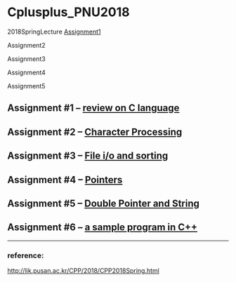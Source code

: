 # Cplusplus_PNU2018
2018SpringLecture
[Assignment1](https://github.com/innersme/Cplusplus_PNU2018/blob/master/README.md#assignment-1--review-on-c-language)


Assignment2


Assignment3


Assignment4


Assignment5



## Assignment #1 – [review on C language](http://lik.pusan.ac.kr/CPP/2018/Assignment-1.html)

## Assignment #2 – [Character Processing](http://lik.pusan.ac.kr/CPP/2018/Assignment-2.html)

## Assignment #3 – [File i/o and sorting](http://lik.pusan.ac.kr/CPP/2018/Assignment-3.html)

## Assignment #4 – [Pointers](http://lik.pusan.ac.kr/CPP/2018/Assignment-4.html)

## Assignment #5 – [Double Pointer and String](http://lik.pusan.ac.kr/CPP/2018/Assignment-5.html)

## Assignment #6 – [a sample program in C++](http://lik.pusan.ac.kr/CPP/2018/Assignment-6.html)

---

### reference:
http://lik.pusan.ac.kr/CPP/2018/CPP2018Spring.html

